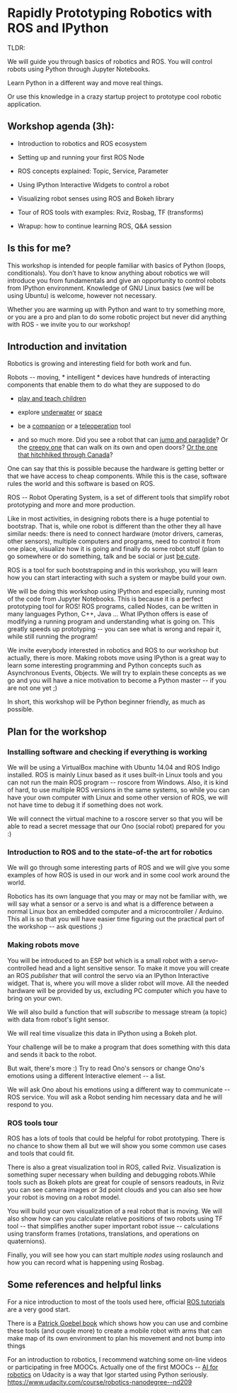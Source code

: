 # Rapidly Prototyping Robotics with ROS and IPython



TLDR:

We will guide you through basics of robotics and ROS.  You will control robots using Python through Jupyter Notebooks.


Learn Python in a different way and move real things.

Or use this knowledge in a crazy startup project to prototype cool robotic application.



## Workshop agenda (3h):


 - Introduction to robotics and ROS ecosystem

 - Setting up and running your first ROS Node

 - ROS concepts explained: Topic, Service, Parameter

 - Using IPython Interactive Widgets to control a robot

 - Visualizing robot senses using ROS and Bokeh library

 - Tour of ROS tools with examples: Rviz, Rosbag, TF (transforms)

 - Wrapup: how to continue learning ROS, Q&A session


## Is this for me?


This workshop is intended for people familiar with basics of Python (loops, conditionals). You don’t have to know anything about robotics we will introduce you from fundamentals and give an opportunity to control robots from IPython environment. Knowledge of GNU Linux basics (we will be using Ubuntu) is welcome, however not necessary. 


Whether you are warming up with Python and want to try something more, or you are a pro and plan to do some robotic project but never did anything with ROS - we invite you to our workshop!









## Introduction and invitation



Robotics is growing and interesting field for both work and fun.


Robots -- moving, * intelligent * devices have hundreds of interacting components that enable them to do what they are supposed to do



- [play and teach children](https://www.youtube.com/watch?v=sF0tRCqvyT0)


- explore [underwater](https://www.youtube.com/watch?v=EgtZAUDqxHE) or [space](https://vimeo.com/146183080)


- be a [companion](https://www.youtube.com/watch?v=dx0zxr3D_zU) or a [teleoperation](https://www.youtube.com/watch?v=p92415PxgCw) tool


- and so much more. Did you see a robot that can [jump and paraglide](https://www.youtube.com/watch?v=_luhn7TLfWU)? Or the [creepy one](https://www.youtube.com/watch?v=rVlhMGQgDkY) that can walk on its own and open doors? [Or the one that hitchhiked through Canada](http://mir1.hitchbot.me/)?



One can say that this is possible because the hardware is getting better or that we have access to cheap components. While this is the case, software rules the world and this software is based on ROS.



ROS -- Robot Operating System, is a set of different tools that simplify robot prototyping and more and more production.


Like in most activities, in designing robots there is a huge potential to bootstrap. That is, while one robot is different than the other they all have similar needs: there is need to connect hardware (motor drivers, cameras, other sensors), multiple computers and programs, need to control it from one place, visualize how it is going and finally do some robot stuff (plan to go somewhere or do something, talk and be social or just [be cute](https://www.youtube.com/watch?v=3g-yrjh58ms).



ROS is a tool for such bootstrapping and in this workshop, you will learn how you can start interacting with such a system or maybe build your own.




We will be doing this workshop using IPython and especially, running most of the code from Jupyter Notebooks. This is because it is a perfect prototyping tool for ROS! ROS programs, called Nodes, can be written in many languages Python, C++, Java ... What IPython offers is ease of modifying a running program and understanding what is going on. This greatly speeds up prototyping -- you can see what is wrong and repair it, while still running the program!



We invite everybody interested in robotics and ROS to our workshop but actually, there is more. Making robots move using IPython is a great way to learn some interesting programming and Python concepts such as Asynchronous Events, Objects. We will try to explain these concepts as we go and you will have a nice motivation to become a Python master -- if you are not one yet ;)


In short, this workshop will be Python beginner friendly, as much as possible.



## Plan for the workshop



### Installing software and checking if everything is working



We will be using a VirtualBox machine with Ubuntu 14.04 and ROS Indigo installed. ROS is mainly Linux based as it uses built-in Linux tools and you can not run the main ROS program -- roscore from Windows. Also, it is kind of hard, to use multiple ROS versions in the same systems, so while you can have your own computer with Linux and some other version of ROS, we will not have time to debug it if something does not work.



We will connect the virtual machine to a roscore server so that you will be able to read a secret message that our Ono (social robot) prepared for you :)



### Introduction to ROS and to the state-of-the art for robotics



We will go through some interesting parts of ROS and we will give you some examples of how ROS is used in our work and in some cool work around the world.



Robotics has its own language that you may or may not be familiar with, we will say what a sensor or a servo is and what is a difference between a normal Linux box an embedded computer and a microcontroller / Arduino. This all is so that you will have easier time figuring out the practical part of the workshop -- ask questions ;)




### Making robots move



You will be introduced to an ESP bot which is a small robot with a servo- controlled head and a light sensitive sensor. To make it move you will create an ROS *publisher* that will control the servo via an IPython Interactive widget. That is, where you will move a slider robot will move. All the needed hardware will be provided by us, excluding PC computer which you have to bring on your own.  



We will also build a function that will *subscribe* to message stream (a topic) with data from robot's light sensor.



We will real time visualize this data in IPython using a Bokeh plot.



Your challenge will be to make a program that does something with this data and sends it back to the robot.



But wait, there's more :) Try to read Ono's sensors or change Ono's emotions using a different Interactive element -- a list.



We will ask Ono about his emotions using a different way to communicate -- ROS service. You will ask a Robot sending him necessary data and he will respond to you.



### ROS tools tour



ROS has a lots of tools that could be helpful for robot prototyping. There is no chance to show them all but we will show you some common use cases and tools that could fit.



There is also a great visualization tool in ROS, called Rviz. Visualization is something super necessary when building and debugging robots.While tools such as Bokeh plots are great for couple of sensors readouts, in Rviz you can see camera images or 3d point clouds and you can also see how your robot is moving on a robot model.



You will build your own visualization of a real robot that is moving. We will also show how can you calculate relative positions of two robots using TF tool -- that simplifies another super important robot issue -- calculations using transform frames (rotations, translations, and operations on quaternions).



Finally, you will see how you can start multiple *nodes* using roslaunch and how you can record what is happening using Rosbag.



## Some references and helpful links



For a nice introduction to most of the tools used here, official [ROS tutorials](http://wiki.ros.org/ROS/Tutorials) are a very good start.




There is a [Patrick Goebel book](http://wiki.ros.org/Books/ROSbyExampleVol2) which shows how you can use and combine these tools (and couple more) to create a mobile robot with arms that can make map of its own environment to plan his movement and not bump into things



For an introduction to robotics, I recommend watching some on-line videos or participating in free MOOCs. Actually one of the first MOOCs -- [AI for robotics](https://www.udacity.com/course/artificial-intelligence-for-robotics--cs373) on Udacity is a way that Igor started using Python seriously. https://www.udacity.com/course/robotics-nanodegree--nd209


